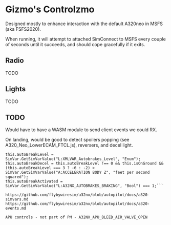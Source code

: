Gizmo's Controlzmo
==================

Designed mostly to enhance interaction with the default A320neo in MSFS (aka FSFS2020).

When running, it will attempt to attached SimConnect to MSFS every couple of seconds until it succeeds, and should cope gracefully if it exits.

Radio
-----

TODO

Lights
------

TODO

TODO
----

Would have to have a WASM module to send client events we could RX.

On landing, would be good to detect spoilers popping (see A320_Neo_LowerECAM_FTCL.js), reversers, and decel light.
```this.flightPhase = SimVar.GetSimVarValue("L:A32NX_FMGC_FLIGHT_PHASE", "number"); - takeoff is 1
this.autoBreakLevel = SimVar.GetSimVarValue("L:XMLVAR_Autobrakes_Level", "Enum");
this.autoBreakDecel = this.autoBreakLevel !== 0 && this.isOnGround && (this.autoBreakLevel === 3 ? -6 : -2) > SimVar.GetSimVarValue("A:ACCELERATION BODY Z", "feet per second squared");
this.autoBreakActivated = SimVar.GetSimVarValue("L:A32NX_AUTOBRAKES_BRAKING", "Bool") === 1;```

https://github.com/flybywiresim/a32nx/blob/autopilot/docs/a320-simvars.md
https://github.com/flybywiresim/a32nx/blob/autopilot/docs/a320-events.md

APU controls - not part of PM - A32NX_APU_BLEED_AIR_VALVE_OPEN
